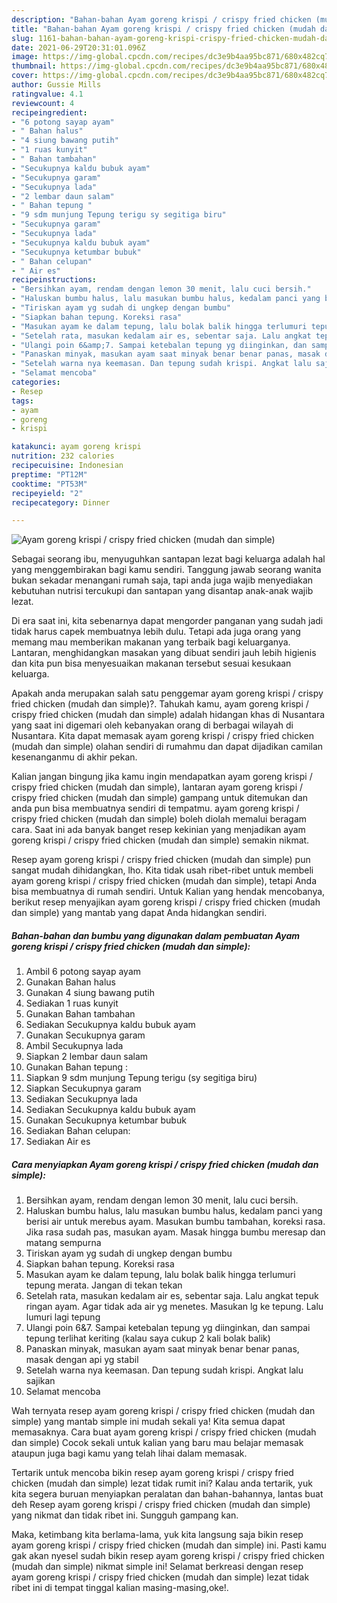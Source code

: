 ```yaml
---
description: "Bahan-bahan Ayam goreng krispi / crispy fried chicken (mudah dan simple) yang nikmat dan Mudah Dibuat"
title: "Bahan-bahan Ayam goreng krispi / crispy fried chicken (mudah dan simple) yang nikmat dan Mudah Dibuat"
slug: 1161-bahan-bahan-ayam-goreng-krispi-crispy-fried-chicken-mudah-dan-simple-yang-nikmat-dan-mudah-dibuat
date: 2021-06-29T20:31:01.096Z
image: https://img-global.cpcdn.com/recipes/dc3e9b4aa95bc871/680x482cq70/ayam-goreng-krispi-crispy-fried-chicken-mudah-dan-simple-foto-resep-utama.jpg
thumbnail: https://img-global.cpcdn.com/recipes/dc3e9b4aa95bc871/680x482cq70/ayam-goreng-krispi-crispy-fried-chicken-mudah-dan-simple-foto-resep-utama.jpg
cover: https://img-global.cpcdn.com/recipes/dc3e9b4aa95bc871/680x482cq70/ayam-goreng-krispi-crispy-fried-chicken-mudah-dan-simple-foto-resep-utama.jpg
author: Gussie Mills
ratingvalue: 4.1
reviewcount: 4
recipeingredient:
- "6 potong sayap ayam"
- " Bahan halus"
- "4 siung bawang putih"
- "1 ruas kunyit"
- " Bahan tambahan"
- "Secukupnya kaldu bubuk ayam"
- "Secukupnya garam"
- "Secukupnya lada"
- "2 lembar daun salam"
- " Bahan tepung "
- "9 sdm munjung Tepung terigu sy segitiga biru"
- "Secukupnya garam"
- "Secukupnya lada"
- "Secukupnya kaldu bubuk ayam"
- "Secukupnya ketumbar bubuk"
- " Bahan celupan"
- " Air es"
recipeinstructions:
- "Bersihkan ayam, rendam dengan lemon 30 menit, lalu cuci bersih."
- "Haluskan bumbu halus, lalu masukan bumbu halus, kedalam panci yang berisi air untuk merebus ayam. Masukan bumbu tambahan, koreksi rasa. Jika rasa sudah pas, masukan ayam. Masak hingga bumbu meresap dan matang sempurna"
- "Tiriskan ayam yg sudah di ungkep dengan bumbu"
- "Siapkan bahan tepung. Koreksi rasa"
- "Masukan ayam ke dalam tepung, lalu bolak balik hingga terlumuri tepung merata. Jangan di tekan tekan"
- "Setelah rata, masukan kedalam air es, sebentar saja. Lalu angkat tepuk ringan ayam. Agar tidak ada air yg menetes. Masukan lg ke tepung. Lalu lumuri lagi tepung"
- "Ulangi poin 6&amp;7. Sampai ketebalan tepung yg diinginkan, dan sampai tepung terlihat keriting (kalau saya cukup 2 kali bolak balik)"
- "Panaskan minyak, masukan ayam saat minyak benar benar panas, masak dengan api yg stabil"
- "Setelah warna nya keemasan. Dan tepung sudah krispi. Angkat lalu sajikan"
- "Selamat mencoba"
categories:
- Resep
tags:
- ayam
- goreng
- krispi

katakunci: ayam goreng krispi 
nutrition: 232 calories
recipecuisine: Indonesian
preptime: "PT12M"
cooktime: "PT53M"
recipeyield: "2"
recipecategory: Dinner

---
```



![Ayam goreng krispi / crispy fried chicken (mudah dan simple)](https://img-global.cpcdn.com/recipes/dc3e9b4aa95bc871/680x482cq70/ayam-goreng-krispi-crispy-fried-chicken-mudah-dan-simple-foto-resep-utama.jpg)

Sebagai seorang ibu, menyuguhkan santapan lezat bagi keluarga adalah hal yang menggembirakan bagi kamu sendiri. Tanggung jawab seorang  wanita bukan sekadar menangani rumah saja, tapi anda juga wajib menyediakan kebutuhan nutrisi tercukupi dan santapan yang disantap anak-anak wajib lezat.

Di era  saat ini, kita sebenarnya dapat mengorder panganan yang sudah jadi tidak harus capek membuatnya lebih dulu. Tetapi ada juga orang yang memang mau memberikan makanan yang terbaik bagi keluarganya. Lantaran, menghidangkan masakan yang dibuat sendiri jauh lebih higienis dan kita pun bisa menyesuaikan makanan tersebut sesuai kesukaan keluarga. 



Apakah anda merupakan salah satu penggemar ayam goreng krispi / crispy fried chicken (mudah dan simple)?. Tahukah kamu, ayam goreng krispi / crispy fried chicken (mudah dan simple) adalah hidangan khas di Nusantara yang saat ini digemari oleh kebanyakan orang di berbagai wilayah di Nusantara. Kita dapat memasak ayam goreng krispi / crispy fried chicken (mudah dan simple) olahan sendiri di rumahmu dan dapat dijadikan camilan kesenanganmu di akhir pekan.

Kalian jangan bingung jika kamu ingin mendapatkan ayam goreng krispi / crispy fried chicken (mudah dan simple), lantaran ayam goreng krispi / crispy fried chicken (mudah dan simple) gampang untuk ditemukan dan anda pun bisa membuatnya sendiri di tempatmu. ayam goreng krispi / crispy fried chicken (mudah dan simple) boleh diolah memalui beragam cara. Saat ini ada banyak banget resep kekinian yang menjadikan ayam goreng krispi / crispy fried chicken (mudah dan simple) semakin nikmat.

Resep ayam goreng krispi / crispy fried chicken (mudah dan simple) pun sangat mudah dihidangkan, lho. Kita tidak usah ribet-ribet untuk membeli ayam goreng krispi / crispy fried chicken (mudah dan simple), tetapi Anda bisa membuatnya di rumah sendiri. Untuk Kalian yang hendak mencobanya, berikut resep menyajikan ayam goreng krispi / crispy fried chicken (mudah dan simple) yang mantab yang dapat Anda hidangkan sendiri.

<!--inarticleads1-->

##### Bahan-bahan dan bumbu yang digunakan dalam pembuatan Ayam goreng krispi / crispy fried chicken (mudah dan simple):

1. Ambil 6 potong sayap ayam
1. Gunakan  Bahan halus
1. Gunakan 4 siung bawang putih
1. Sediakan 1 ruas kunyit
1. Gunakan  Bahan tambahan
1. Sediakan Secukupnya kaldu bubuk ayam
1. Gunakan Secukupnya garam
1. Ambil Secukupnya lada
1. Siapkan 2 lembar daun salam
1. Gunakan  Bahan tepung :
1. Siapkan 9 sdm munjung Tepung terigu (sy segitiga biru)
1. Siapkan Secukupnya garam
1. Sediakan Secukupnya lada
1. Sediakan Secukupnya kaldu bubuk ayam
1. Gunakan Secukupnya ketumbar bubuk
1. Sediakan  Bahan celupan:
1. Sediakan  Air es




<!--inarticleads2-->

##### Cara menyiapkan Ayam goreng krispi / crispy fried chicken (mudah dan simple):

1. Bersihkan ayam, rendam dengan lemon 30 menit, lalu cuci bersih.
1. Haluskan bumbu halus, lalu masukan bumbu halus, kedalam panci yang berisi air untuk merebus ayam. Masukan bumbu tambahan, koreksi rasa. Jika rasa sudah pas, masukan ayam. Masak hingga bumbu meresap dan matang sempurna
1. Tiriskan ayam yg sudah di ungkep dengan bumbu
1. Siapkan bahan tepung. Koreksi rasa
1. Masukan ayam ke dalam tepung, lalu bolak balik hingga terlumuri tepung merata. Jangan di tekan tekan
1. Setelah rata, masukan kedalam air es, sebentar saja. Lalu angkat tepuk ringan ayam. Agar tidak ada air yg menetes. Masukan lg ke tepung. Lalu lumuri lagi tepung
1. Ulangi poin 6&amp;7. Sampai ketebalan tepung yg diinginkan, dan sampai tepung terlihat keriting (kalau saya cukup 2 kali bolak balik)
1. Panaskan minyak, masukan ayam saat minyak benar benar panas, masak dengan api yg stabil
1. Setelah warna nya keemasan. Dan tepung sudah krispi. Angkat lalu sajikan
1. Selamat mencoba




Wah ternyata resep ayam goreng krispi / crispy fried chicken (mudah dan simple) yang mantab simple ini mudah sekali ya! Kita semua dapat memasaknya. Cara buat ayam goreng krispi / crispy fried chicken (mudah dan simple) Cocok sekali untuk kalian yang baru mau belajar memasak ataupun juga bagi kamu yang telah lihai dalam memasak.

Tertarik untuk mencoba bikin resep ayam goreng krispi / crispy fried chicken (mudah dan simple) lezat tidak rumit ini? Kalau anda tertarik, yuk kita segera buruan menyiapkan peralatan dan bahan-bahannya, lantas buat deh Resep ayam goreng krispi / crispy fried chicken (mudah dan simple) yang nikmat dan tidak ribet ini. Sungguh gampang kan. 

Maka, ketimbang kita berlama-lama, yuk kita langsung saja bikin resep ayam goreng krispi / crispy fried chicken (mudah dan simple) ini. Pasti kamu gak akan nyesel sudah bikin resep ayam goreng krispi / crispy fried chicken (mudah dan simple) nikmat simple ini! Selamat berkreasi dengan resep ayam goreng krispi / crispy fried chicken (mudah dan simple) lezat tidak ribet ini di tempat tinggal kalian masing-masing,oke!.


